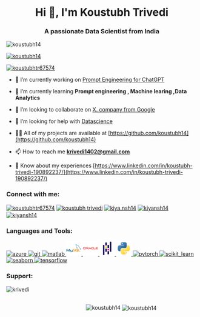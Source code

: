 <h1 align="center">Hi 👋, I'm Koustubh Trivedi</h1>
<h3 align="center">A passionate Data Scientist from India</h3>

<p align="left"> <img src="https://komarev.com/ghpvc/?username=koustubh14&label=Profile%20views&color=0e75b6&style=flat" alt="koustubh14" /> </p>

<p align="left"> <a href="https://github.com/ryo-ma/github-profile-trophy"><img src="https://github-profile-trophy.vercel.app/?username=koustubh14" alt="koustubh14" /></a> </p>

<p align="left"> <a href="https://twitter.com/koustubhtr67574" target="blank"><img src="https://img.shields.io/twitter/follow/koustubhtr67574?logo=twitter&style=for-the-badge" alt="koustubhtr67574" /></a> </p>

- 🔭 I’m currently working on [Prompt Engineering for ChatGPT](https://www.coursera.org/learn/prompt-engineering/home/week/1)

- 🌱 I’m currently learning **Prompt engineering , Machine learing ,Data Analytics**

- 👯 I’m looking to collaborate on [X. company from Google](https://x.company/projects/)

- 🤝 I’m looking for help with [Datascience](https://github.com/koustubh14/Datascience)

- 👨‍💻 All of my projects are available at [https://github.com/koustubh14](https://github.com/koustubh14)

- 📫 How to reach me **krivedi1402@gmail.com**

- 📄 Know about my experiences [https://www.linkedin.com/in/koustubh-trivedi-190892237/](https://www.linkedin.com/in/koustubh-trivedi-190892237/)

<h3 align="left">Connect with me:</h3>
<p align="left">
<a href="https://twitter.com/koustubhtr67574" target="blank"><img align="center" src="https://raw.githubusercontent.com/rahuldkjain/github-profile-readme-generator/master/src/images/icons/Social/twitter.svg" alt="koustubhtr67574" height="30" width="40" /></a>
<a href="https://linkedin.com/in/koustubh trivedi" target="blank"><img align="center" src="https://raw.githubusercontent.com/rahuldkjain/github-profile-readme-generator/master/src/images/icons/Social/linked-in-alt.svg" alt="koustubh trivedi" height="30" width="40" /></a>
<a href="https://instagram.com/kiya.nsh14" target="blank"><img align="center" src="https://raw.githubusercontent.com/rahuldkjain/github-profile-readme-generator/master/src/images/icons/Social/instagram.svg" alt="kiya.nsh14" height="30" width="40" /></a>
<a href="https://www.codechef.com/users/kiyansh14" target="blank"><img align="center" src="https://cdn.jsdelivr.net/npm/simple-icons@3.1.0/icons/codechef.svg" alt="kiyansh14" height="30" width="40" /></a>
<a href="https://www.leetcode.com/kiyansh14" target="blank"><img align="center" src="https://raw.githubusercontent.com/rahuldkjain/github-profile-readme-generator/master/src/images/icons/Social/leet-code.svg" alt="kiyansh14" height="30" width="40" /></a>
</p>

<h3 align="left">Languages and Tools:</h3>
<p align="left"> <a href="https://azure.microsoft.com/en-in/" target="_blank" rel="noreferrer"> <img src="https://www.vectorlogo.zone/logos/microsoft_azure/microsoft_azure-icon.svg" alt="azure" width="40" height="40"/> </a> <a href="https://git-scm.com/" target="_blank" rel="noreferrer"> <img src="https://www.vectorlogo.zone/logos/git-scm/git-scm-icon.svg" alt="git" width="40" height="40"/> </a> <a href="https://www.mathworks.com/" target="_blank" rel="noreferrer"> <img src="https://upload.wikimedia.org/wikipedia/commons/2/21/Matlab_Logo.png" alt="matlab" width="40" height="40"/> </a> <a href="https://www.mysql.com/" target="_blank" rel="noreferrer"> <img src="https://raw.githubusercontent.com/devicons/devicon/master/icons/mysql/mysql-original-wordmark.svg" alt="mysql" width="40" height="40"/> </a> <a href="https://www.oracle.com/" target="_blank" rel="noreferrer"> <img src="https://raw.githubusercontent.com/devicons/devicon/master/icons/oracle/oracle-original.svg" alt="oracle" width="40" height="40"/> </a> <a href="https://pandas.pydata.org/" target="_blank" rel="noreferrer"> <img src="https://raw.githubusercontent.com/devicons/devicon/2ae2a900d2f041da66e950e4d48052658d850630/icons/pandas/pandas-original.svg" alt="pandas" width="40" height="40"/> </a> <a href="https://www.python.org" target="_blank" rel="noreferrer"> <img src="https://raw.githubusercontent.com/devicons/devicon/master/icons/python/python-original.svg" alt="python" width="40" height="40"/> </a> <a href="https://pytorch.org/" target="_blank" rel="noreferrer"> <img src="https://www.vectorlogo.zone/logos/pytorch/pytorch-icon.svg" alt="pytorch" width="40" height="40"/> </a> <a href="https://scikit-learn.org/" target="_blank" rel="noreferrer"> <img src="https://upload.wikimedia.org/wikipedia/commons/0/05/Scikit_learn_logo_small.svg" alt="scikit_learn" width="40" height="40"/> </a> <a href="https://seaborn.pydata.org/" target="_blank" rel="noreferrer"> <img src="https://seaborn.pydata.org/_images/logo-mark-lightbg.svg" alt="seaborn" width="40" height="40"/> </a> <a href="https://www.tensorflow.org" target="_blank" rel="noreferrer"> <img src="https://www.vectorlogo.zone/logos/tensorflow/tensorflow-icon.svg" alt="tensorflow" width="40" height="40"/> </a> </p>

<h3 align="left">Support:</h3>
<p><a href="https://www.buymeacoffee.com/krivedi"> <img align="left" src="https://cdn.buymeacoffee.com/buttons/v2/default-yellow.png" height="50" width="210" alt="krivedi" /></a></p><br><br>

<p><img align="left" src="https://github-readme-stats.vercel.app/api/top-langs?username=koustubh14&show_icons=true&locale=en&layout=compact" alt="koustubh14" /></p>

<p>&nbsp;<img align="center" src="https://github-readme-stats.vercel.app/api?username=koustubh14&show_icons=true&locale=en" alt="koustubh14" /></p>

